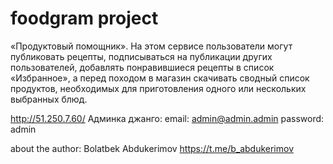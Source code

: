# foodgram project
«Продуктовый помощник». На этом сервисе пользователи могут публиковать рецепты, подписываться на публикации других пользователей, добавлять понравившиеся рецепты в список «Избранное», а перед походом в магазин скачивать сводный список продуктов, необходимых для приготовления одного или нескольких выбранных блюд.

http://51.250.7.60/
Админка джанго:
email: admin@admin.admin
password: admin

about the author:
Bolatbek Abdukerimov
https://t.me/b_abdukerimov

